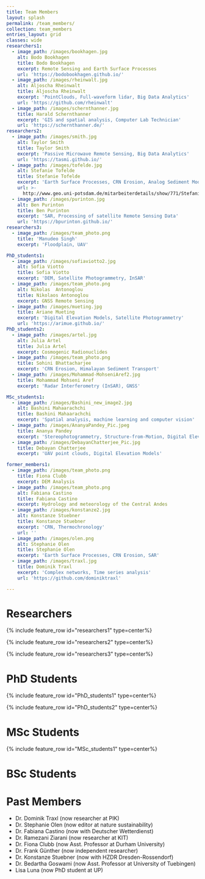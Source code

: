 ```yaml
---
title: Team Members
layout: splash
permalink: /team_members/
collection: team_members
entries_layout: grid
classes: wide
researchers1:
  - image_path: /images/bookhagen.jpg
    alt: Bodo Bookhagen
    title: Bodo Bookhagen
    excerpt: Remote Sensing and Earth Surface Processes
    url: 'https://bodobookhagen.github.io/'
  - image_path: /images/rheinwalt.jpg
    alt: Aljoscha Rheinwalt
    title: Aljoscha Rheinwalt
    excerpt: 'PointClouds, Full-waveform lidar, Big Data Analytics'
    url: 'https://github.com/rheinwalt'
  - image_path: /images/schernthanner.jpg
    title: Harald Schernthanner
    excerpt: 'GIS and spatial analysis, Computer Lab Technician'
    url: 'https://schernthanner.de/'
researchers2:
  - image_path: /images/smith.jpg
    alt: Taylor Smith
    title: Taylor Smith
    excerpt: 'Passive Microwave Remote Sensing, Big Data Analytics'
    url: 'https://tasmi.github.io/'
  - image_path: /images/tofelde.jpg
    alt: Stefanie Tofelde
    title: Stefanie Tofelde
    excerpt: 'Earth Surface Processes, CRN Erosion, Analog Sediment Modeling'
    url: >-
      http://www.geo.uni-potsdam.de/mitarbeiterdetails/show/771/Stefanie_Tofelde.html
  - image_path: /images/purinton.jpg
    alt: Ben Purinton
    title: Ben Purinton
    excerpt: 'SAR, Processing of satellite Remote Sensing Data'
    url: 'https://bpurinton.github.io/'
researchers3:
  - image_path: /images/team_photo.png
    title: 'Manudeo Singh'
    excerpt: 'Floodplain, UAV'

PhD_students1:
  - image_path: /images/sofiaviotto2.jpg
    alt: Sofia Viotto
    title: Sofia Viotto
    excerpt: 'DEM, Satellite Photogrammetry, InSAR'
  - image_path: /images/team_photo.png
    alt: Nikolas  Antonoglou
    title: Nikolaos Antonoglou
    excerpt: GNSS Remote Sensing
  - image_path: /images/mueting.jpg
    title: Ariane Mueting
    excerpt: 'Digital Elevation Models, Satellite Photogrammetry'
    url: 'https://arimue.github.io/'
PhD_students2:
  - image_path: /images/artel.jpg
    alt: Julia Artel
    title: Julia Artel
    excerpt: Cosmogenic Radionuclides
  - image_path: /images/team_photo.png
    title: Sohini Bhattacharjee
    excerpt: 'CRN Erosion, Himalayan Sediment Transport'
  - image_path: /images/Mohammad-MohseniAref2.jpg
    title: Mohammad Mohseni Aref
    excerpt: 'Radar Interferometry (InSAR), GNSS'

MSc_students1:
  - image_path: /images/Bashini_new_image2.jpg
    alt: Bashini Mahaarachchi
    title: Bashini Mahaarachchi
    excerpt: 'Spatial analysis, machine learning and computer vision'
  - image_path: /images/AnanyaPandey_Pic.jpeg
    title: Ananya Pandey
    excerpt: 'Stereophotogrammetry, Structure-from-Motion, Digital Elevation Models'
  - image_path: /images/DebayanChatterjee_Pic.jpg
    title: Debayan Chatterjee
    excerpt: 'UAV point clouds, Digital Elevation Models'

former_members1:
  - image_path: /images/team_photo.png
    title: Fiona Clubb
    excerpt: DEM Analysis
  - image_path: /images/team_photo.png
    alt: Fabiana Castino
    title: Fabiana Castino
    excerpt: Hydrology and meteorology of the Central Andes
  - image_path: /images/konstanze2.jpg
    alt: Konstanze Stuebner
    title: Konstanze Stuebner
    excerpt: 'CRN, Thermochronology'
    url: ''
  - image_path: /images/olen.png
    alt: Stephanie Olen
    title: Stephanie Olen
    excerpt: 'Earth Surface Processes, CRN Erosion, SAR'
  - image_path: /images/traxl.jpg
    title: Dominik Traxl
    excerpt: 'Complex networks, Time series analysis'
    url: 'https://github.com/dominiktraxl'

---
```


# Researchers

{% include feature_row id="researchers1" type=center%}

{% include feature_row id="researchers2" type=center%}

{% include feature_row id="researchers3" type=center%}

# PhD Students

{% include feature_row id="PhD_students1" type=center%}

{% include feature_row id="PhD_students2" type=center%}

# MSc Students

{% include feature_row id="MSc_students1" type=center%}

# BSc Students


# Past Members

- Dr. Dominik Traxl (now researcher at PIK)
- Dr. Stephanie Olen (now editor at nature sustainability)
- Dr. Fabiana Castino (now with Deutscher Wetterdienst)
- Dr. Ramezani Ziarani (now researcher at KIT)
- Dr. Fiona Clubb (now Asst. Professor at Durham University)
- Dr. Frank Günther (now independent researcher)
- Dr. Konstanze Stuebner (now with HZDR Dresden-Rossendorf)
- Dr. Bedartha Goswami (now Asst. Professor at University of Tuebingen)
- Lisa Luna (now PhD student at UP)
